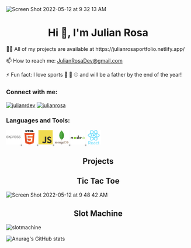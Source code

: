 <img width="1659" alt="Screen Shot 2022-05-12 at 9 32 13 AM" src="https://user-images.githubusercontent.com/102041426/168087627-27150d35-534f-4a30-90dd-7aba2af97673.png">




<h1 align="center">Hi 👋, I'm Julian Rosa</h1>
👨‍💻 All of my projects are available at https://julianrosaportfolio.netlify.app/


📫 How to reach me: JulianRosaDev@gmail.com

⚡ Fun fact: I love sports 🏀 🏈 ⚾️ and will be a father by the end of the year!

<h3 align="left">Connect with me:</h3>
<p align="left">
<a href="https://twitter.com/julianrdev" target="blank"><img align="center" src="https://raw.githubusercontent.com/rahuldkjain/github-profile-readme-generator/master/src/images/icons/Social/twitter.svg" alt="julianrdev" height="30" width="40" /></a>
<a href="https://linkedin.com/in/julianrosa" target="blank"><img align="center" src="https://raw.githubusercontent.com/rahuldkjain/github-profile-readme-generator/master/src/images/icons/Social/linked-in-alt.svg" alt="julianrosa" height="30" width="40" /></a>
</p>

<h3 align="left">Languages and Tools:</h3>
<p align="left"> <a href="https://expressjs.com" target="_blank" rel="noreferrer"> <img src="https://raw.githubusercontent.com/devicons/devicon/master/icons/express/express-original-wordmark.svg" alt="express" width="40" height="40"/> </a> <a href="https://www.w3.org/html/" target="_blank" rel="noreferrer"> <img src="https://raw.githubusercontent.com/devicons/devicon/master/icons/html5/html5-original-wordmark.svg" alt="html5" width="40" height="40"/> </a> <a href="https://developer.mozilla.org/en-US/docs/Web/JavaScript" target="_blank" rel="noreferrer"> <img src="https://raw.githubusercontent.com/devicons/devicon/master/icons/javascript/javascript-original.svg" alt="javascript" width="40" height="40"/> </a> <a href="https://www.mongodb.com/" target="_blank" rel="noreferrer"> <img src="https://raw.githubusercontent.com/devicons/devicon/master/icons/mongodb/mongodb-original-wordmark.svg" alt="mongodb" width="40" height="40"/> </a> <a href="https://nodejs.org" target="_blank" rel="noreferrer"> <img src="https://raw.githubusercontent.com/devicons/devicon/master/icons/nodejs/nodejs-original-wordmark.svg" alt="nodejs" width="40" height="40"/> </a> <a href="https://reactjs.org/" target="_blank" rel="noreferrer"> <img src="https://raw.githubusercontent.com/devicons/devicon/master/icons/react/react-original-wordmark.svg" alt="react" width="40" height="40"/> </a> </p>





<!--
**JulianRDev/JulianRDev** is a ✨ _special_ ✨ repository because its `README.md` (this file) appears on your GitHub profile.
Here are some ideas to get you started:
- 🔭 I’m currently working on ...
- 🌱 I’m currently learning ...
- 👯 I’m looking to collaborate on ...
- 🤔 I’m looking for help with ...
- 💬 Ask me about ...
- 📫 How to reach me: ...
- 😄 Pronouns: ...
- ⚡ Fun fact: ...
-->

<section>
  <h1 align="center">Projects</h1>
  <div>
    <h2 align="center">Tic Tac Toe</h2>

<img height="500px" width="100%" alt="Screen Shot 2022-05-12 at 9 48 42 AM" src="https://user-images.githubusercontent.com/102041426/168090448-61ed9dc8-9329-4fe8-9a13-b07206b49a05.png">

  </div>
  

  <h2 align="center" >Slot Machine</h2>
  <img height="500px"width="100%" alt="slotmachine" src="https://user-images.githubusercontent.com/102041426/168662655-f2fef785-6a81-4aac-9f66-0bc60a01797c.png">
  
</section>

![Anurag's GitHub stats](https://github-readme-stats.vercel.app/api?username=JulianRDev&theme=react&show_icons=true)


